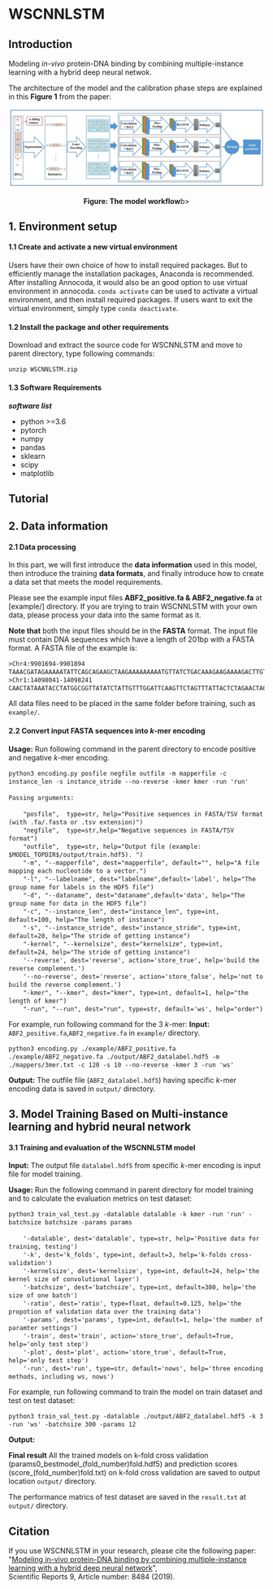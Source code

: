 # WSCNNLSTM
## Introduction
Modeling *in-vivo* protein-DNA binding by combining multiple-instance learning with a hybrid deep neural netwok.

The architecture of the model and the calibration phase steps are explained in this **Figure 1** from the paper:

<p align="center">
<img src="WSCNNLSTM.jpg">
</p>
<p align="center"><b/>Figure: The model workflow</b>b></p>

## 1. Environment setup

#### 1.1 Create and activate a new virtual environment

Users have their own choice of how to install required packages. But to efficiently manage the installation packages, Anaconda is recommended. After installing Annocoda, it would also be an good option to use virtual environment in annocoda. `conda activate` can be used to activate a virtual environment, and then install required packages. If users want to exit the virtual environment, simply type `conda deactivate`. 

#### 1.2 Install the package and other requirements

Download and extract the source code for WSCNNLSTM and move to parent directory, type following commands:

```
unzip WSCNNLSTM.zip
```
#### 1.3 Software Requirements

***software list***
- python >=3.6
- pytorch
- numpy 
- pandas
- sklearn
- scipy 
- matplotlib

## Tutorial
## 2. Data information

#### 2.1 Data processing
In this part, we will first introduce the **data information** used in this model, then introduce the training **data formats**, and finally introduce how to create a data set that meets the model requirements.

Please see the example input files **ABF2_positive.fa & ABF2_negative.fa** at [example/] directory. If you are trying to train WSCNNLSTM with your own data, please process your data into the same format as it.

**Note that** both the input files should be in the **FASTA** format.
The input file must contain DNA sequences which have a length of 201bp with a FASTA format. A FASTA file of the example is:

```
>Chr4:9901694-9901894 
TAAACGATAGAAAAATATTCAGCAGAAGCTAAGAAAAAAAAATGTTATCTGACAAAGAAGAAAAGACTTGTGATTGCTTATTGGGAAATAAATTCTGGTATTACCAAAAAAAAGAAGAGAGAGTAGGTGTTTCTTAATTTCTTAAAATACTTTTAAAAAGATTGTTTAATGTTTTTCATCATATGAAACTGATCGTATTCA
>Chr1:14098041-14098241 
CAACTATAAATACCTATGGCGGTTATATCTATTGTTTGGATTCAAGTTCTAGTTTATTACTCTAGAACTAGCATTAAGAACAATTAAATATGAAGAATTCTACAGATAACCTAGCAGGGGGGCGATCTACTAAACCATATGAATCCCTAATGAGAAACCCTAAACCTAACAAGTGGATTGCTCATACATGATCAAAGAAAC
```

All data files need to be placed in the same folder before training, such as `example/`.

#### 2.2 Convert input FASTA sequences into *k*-mer encoding
**Usage:**
Run following command in the parent directory to encode positive and negative *k*-mer encoding. 
```
python3 encoding.py posfile negfile outfile -m mapperfile -c instance_len -s instance_stride --no-reverse -kmer kmer -run 'run'

Passing arguments:

    "posfile",  type=str, help="Positive sequences in FASTA/TSV format (with .fa/.fasta or .tsv extension)")
    "negfile",  type=str,help="Negative sequences in FASTA/TSV format")
    "outfile",  type=str, help="Output file (example: $MODEL_TOPDIR$/output/train.hdf5). ")
    "-m", "--mapperfile", dest="mapperfile", default="", help="A file mapping each nucleotide to a vector.")
    "-l", "--labelname", dest="labelname",default='label', help="The group name for labels in the HDF5 file")
    "-d", "--dataname", dest="dataname",default='data', help="The group name for data in the HDF5 file")
    "-c", "--instance_len", dest="instance_len", type=int, default=100, help="The length of instance")
    "-s", "--instance_stride", dest="instance_stride", type=int, default=20, help="The stride of getting instance")
    "-kernel", "--kernelsize", dest="kernelsize", type=int, default=24, help="The stride of getting instance")
    '--reverse', dest='reverse', action='store_true', help='build the reverse complement.')
    '--no-reverse', dest='reverse', action='store_false', help='not to build the reverse complement.')
    "-kmer", "--kmer", dest="kmer", type=int, default=1, help="the length of kmer")
    "-run", "--run", dest="run", type=str, default='ws', help="order")
```
For example, run following command for the 3 *k*-mer:
**Input:** `ABF2_positive.fa`,`ABF2_negative.fa` in `example/` directory. 

```
python3 encoding.py ./example/ABF2_positive.fa ./example/ABF2_negative.fa ./output/ABF2_datalabel.hdf5 -m ./mappers/3mer.txt -c 120 -s 10 --no-reverse -kmer 3 -run 'ws'
```
**Output:** 
The outfile file (`ABF2_datalabel.hdf5`) having specific *k*-mer encoding data is saved in `output/` directory. 

## 3. Model Training Based on Multi-instance learning and hybrid neural network

#### 3.1 Training and evaluation of the WSCNNLSTM model

**Input:** The output file `datalabel.hdf5` from specific *k*-mer encoding is input file for model training. 

**Usage:**
Run the following command in parent directory for model training and to calculate the evaluation metrics on test dataset:

```
python3 train_val_test.py -datalable datalable -k kmer -run 'run' -batchsize batchsize -params params

    '-datalable', dest='datalable', type=str, help='Positive data for training, testing')
    '-k', dest='k_folds', type=int, default=3, help='k-folds cross-validation')
    '-kernelsize', dest='kernelsize', type=int, default=24, help='the kernel size of convolutional layer')
    '-batchsize', dest='batchsize', type=int, default=300, help='the size of one batch')
    '-ratio', dest='ratio', type=float, default=0.125, help='the propotion of validation data over the training data')
    '-params', dest='params', type=int, default=1, help='the number of paramter settings')
    '-train', dest='train', action='store_true', default=True, help='only test step')
    '-plot', dest='plot', action='store_true', default=True, help='only test step')
    '-run', dest='run', type=str, default='nows', help='three encoding methods, including ws, nows')
```

For example, run following command to train the model on train dataset and test on test dataset:
    
```
python3 train_val_test.py -datalable ./output/ABF2_datalabel.hdf5 -k 3 -run 'ws' -batchsize 300 -params 12
```
**Output:** 

**Final result** 
All the trained models on k-fold cross validation (params0_bestmodel_(fold_number)fold.hdf5) and prediction scores (score_(fold_number)fold.txt) on k-fold cross validation are saved to output location `output/` directory.
 
The performance matrics of test dataset are saved in the `result.txt` at `output/` directory. 

## Citation

If you use WSCNNLSTM in your research, please cite the following paper:</br>
"[Modeling in-vivo protein-DNA binding by combining multiple-instance learning with a hybrid deep neural network](https://www.nature.com/articles/s41598-019-44966-x)",<br/>
Scientific Reports 9, Article number: 8484 (2019).
